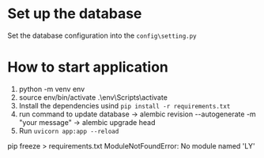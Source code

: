 # Set up the database 
Set the database configuration into the `config\setting.py`

# How to start application
1. python -m venv env
2. source env/bin/activate
.\env\Scripts\activate
3. Install the dependencies usind `pip install -r requirements.txt`
4. run command to update database
  -> alembic revision --autogenerate -m "your message"
  -> alembic upgrade head
5. Run `uvicorn app:app --reload`


pip freeze > requirements.txt 
ModuleNotFoundError: No module named 'LY'